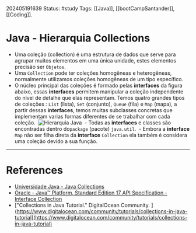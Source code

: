 202405191639
Status: #study 
Tags:
 [[Java]], [[bootCampSantander]], [[Coding]].
# Java - Hierarquia Collections
- Uma coleção  (collection) é uma estrutura de dados que serve para agrupar muitos elementos em uma única unidade, estes elementos precisão ser `Objetos`.
- Uma `Collection` pode ter coleções homogêneas e heterogêneas, normalmente utilizamos coleções homogêneas de um tipo específico.
- O núcleo principal das coleções é formado pelas **interfaces** da figura abaixo, essas **interfaces** permitem manipular a coleção independente do nível de detalhe que elas representam. Temos quatro grandes tipos de coleções : `List` (lista), `Set` (conjunto), `Queue` (fila) e `Map` (mapa), a partir dessas **interfaces**, temos muitas subclasses concretas que implementam varias formas diferentes de se trabalhar com cada coleção.
 ![Hierarquia Java](https://raw.githubusercontent.com/cami-la/collections-java-api-2023/master/assets/image/collection-framework.png)
 - Todas as **interfaces** e classes são encontradas dentro do`package` (pacote) `java.util`.
 - Embora a **interface** `Map` não ser filha direta da **interface** `Collection` ela também é considera uma coleção devido a sua função.

___
# References
- [Universidade Java - Java Collections](http://www.universidadejava.com.br/java/java-collection/)
- [Oracle - Java™ Platform, Standard Edition 17 API Specification - Interface Collection](https://docs.oracle.com/en/java/javase/17/docs/api/java.base/java/util/Collection.html)
- ["Collections in Java Tutorial." DigitalOcean Community. ](https://www.digitalocean.com/community/tutorials/collections-in-java-tutorial](https://www.digitalocean.com/community/tutorials/collections-in-java-tutorial)

